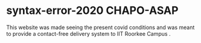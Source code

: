 # syntax-error-2020 CHAPO-ASAP 
This website was made seeing the present covid conditions and was meant to provide a contact-free delivery system to IIT Roorkee Campus .
